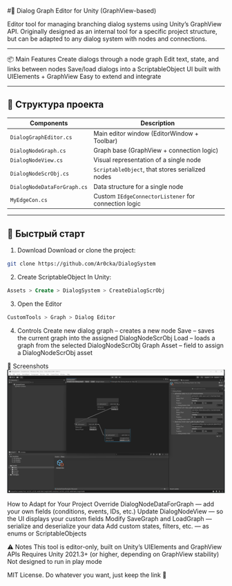 #🧠 Dialog Graph Editor for Unity (GraphView-based)

Editor tool for managing branching dialog systems using Unity’s GraphView API.
Originally designed as an internal tool for a specific project structure, but can be adapted to any dialog system with nodes and connections.

---

📦 Main Features
    Create dialogs through a node graph
    Edit text, state, and links between nodes
    Save/load dialogs into a ScriptableObject
    UI built with UIElements + GraphView
    Easy to extend and integrate

---

## 📂 Структура проекта

| Components | Description |
|----------|----------|
| `DialogGraphEditor.cs` | Main editor window (EditorWindow + Toolbar) |
| `DialogNodeGraph.cs` | Graph base (GraphView + connection logic) |
| `DialogNodeView.cs` | Visual representation of a single node |
| `DialogNodeScrObj.cs` | `ScriptableObject`, that stores serialized nodes |
| `DialogNodeDataForGraph.cs` | Data structure for a single node |
| `MyEdgeCon.cs` | Custom `IEdgeConnectorListener` for connection logic |

---

## 🚀 Быстрый старт

1. Download
Download or clone the project:
```bash
git clone https://github.com/Ar0cka/DialogSystem
```

2. Create ScriptableObject
In Unity:
```sql
Assets > Create > DialogSystem > CreateDialogScrObj
```

3. Open the Editor
```sql
CustomTools > Graph > Dialog Editor
```

4. Controls
    Create new dialog graph – creates a new node
    Save – saves the current graph into the assigned DialogNodeScrObj
    Load – loads a graph from the selected DialogNodeScrObj
    Graph Asset – field to assign a DialogNodeScrObj asset

📸 Screenshots
     ![Interface Preview](./Assets/Visual.png)

How to Adapt for Your Project
    Override DialogNodeDataForGraph — add your own fields (conditions, events, IDs, etc.)
    Update DialogNodeView — so the UI displays your custom fields
    Modify SaveGraph and LoadGraph — serialize and deserialize your data
    Add custom states, filters, etc. — as enums or ScriptableObjects

⚠️ Notes
    This tool is editor-only, built on Unity’s UIElements and GraphView APIs
    Requires Unity 2021.3+ (or higher, depending on GraphView stability)
    Not designed to run in play mode
    
MIT License. Do whatever you want, just keep the link 🙂
